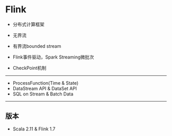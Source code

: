 # Flink


- 分布式计算框架

- 无界流
- 有界流bounded stream

- Flink事件驱动，Spark Streaming微批次

- CheckPoint机制

---


- ProcessFunction(Time & State)
- DataStream API & DataSet API
- SQL on Stream & Batch Data

---

## 版本



- Scala 2.11 & Flink 1.7